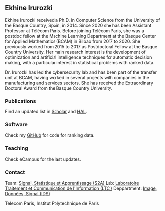 ## Ekhine Irurozki


Ekhine Irurozki received a Ph.D. in Computer Science from the University of the Basque Country, Spain, in 2014.
Since 2020 she has been Assistant Professor at Télécom Paris. Before joining Télécom Paris, she was a postdoc fellow at the Machine Learning Department at the Basque Center for Applied Mathematics (BCAM) in Bilbao from 2017 to 2020. She previously worked from 2015 to 2017 as Postdoctoral Fellow at the Basque Country University. Her main research interest is the development of optimization and artificial intelligence techniques for automatic decision making, with a particular interest in statistical problems with ranked data.

Dr. Irurozki has led the cybersecurity lab and has been part of the transfer unit at BCAM, having worked in several projects with companies in the manufacturing and services sectors. She has received the Extraordinary Doctoral Award from the Basque Country University.

### Publications

Find an updated list in [Scholar](https://scholar.google.com/citations?hl=en&user=thlVrqIAAAAJ&view_op=list_works&sortby=pubdate) and [HAL](https://hal.archives-ouvertes.fr/search/index/q/*/authIdHal_s/ekiru).

### Software

Check my [GitHub](https://github.com/ekhiru) for code for ranking data.

### Teaching

Check eCampus for the last updates.

### Contact

Team: [Signal, Statistique et Apprentissage (S2A)](https://www.telecom-paris.fr/fr/recherche/laboratoires/laboratoire-traitement-et-communication-de-linformation-ltci/les-equipes-de-recherche/signal-statistique-et-apprentissage-s2a)
Lab: [Laboratoire Traitement et Communication de l'Information (LTCI)](https://www.telecom-paris.fr/fr/recherche/laboratoires/laboratoire-traitement-et-communication-de-linformation-ltci)
Deppartment: [Image, Données, Signal (IDS)](https://www.telecom-paris.fr/fr/lecole/departements-enseignement-recherche/image-donnees-signal)

Telecom Paris, Institut Polytechnique de Paris
